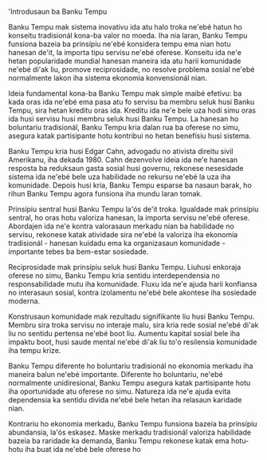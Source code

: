 'Introdusaun ba Banku Tempu

Banku Tempu mak sistema inovativu ida atu halo troka ne'ebé hatun ho konseitu tradisionál kona-ba valor no moeda. Iha nia laran, Banku Tempu funsiona bazeia ba prinsípiu ne'ebé konsidera tempu ema nian hotu hanesan de'it, la importa tipu servisu ne'ebé oferese. Konseitu ida ne'e hetan popularidade mundial hanesan maneira ida atu harii komunidade ne'ebé di'ak liu, promove reciprosidade, no resolve problema sosial ne'ebé normalmente lakon iha sistema ekonomia konvensionál nian.

Ideia fundamental kona-ba Banku Tempu mak simple maibé efetivu: ba kada oras ida ne'ebé ema pasa atu fo servisu ba membru seluk husi Banku Tempu, sira hetan kreditu oras ida. Kreditu ida ne'e bele uza hodi simu oras ida husi servisu husi membru seluk husi Banku Tempu. La hanesan ho boluntariu tradisionál, Banku Tempu kria dalan rua ba oferese no simu, asegura katak partisipante hotu kontribui no hetan benefísiu husi sistema.

Banku Tempu kria husi Edgar Cahn, advogadu no ativista direitu sivil Amerikanu, iha dekada 1980. Cahn dezenvolve ideia ida ne'e hanesan resposta ba reduksaun gasta sosial husi governu, rekonese nesesidade sistema ida ne'ebé bele uza habilidade no rekursu ne'ebé la uza iha komunidade. Depois husi kria, Banku Tempu esparse ba nasaun barak, ho rihun Banku Tempu agora funsiona iha mundu laran tomak.

Prinsípiu sentral husi Banku Tempu la'ós de'it troka. Igualdade mak prinsípiu sentral, ho oras hotu valoriza hanesan, la importa servisu ne'ebé oferese. Abordajen ida ne'e kontra valorasaun merkadu nian ba habilidade no servisu, rekonese katak atividade sira ne'ebé la valoriza iha ekonomia tradisionál - hanesan kuidadu ema ka organizasaun komunidade - importante tebes ba bem-estar sosiedade.

Reciprosidade mak prinsípiu seluk husi Banku Tempu. Liuhusi enkoraja oferese no simu, Banku Tempu kria sentidu interdependensia no responsabilidade mutu iha komunidade. Fluxu ida ne'e ajuda harii konfiansa no interasaun sosial, kontra izolamentu ne'ebé bele akontese iha sosiedade moderna.

Konstrusaun komunidade mak rezultadu signifikante liu husi Banku Tempu. Membru sira troka servisu no interaje malu, sira kria rede sosial ne'ebé di'ak liu no sentidu pertensa ne'ebé boot liu. Aumentu kapital sosial bele iha impaktu boot, husi saude mental ne'ebé di'ak liu to'o resilensia komunidade iha tempu krize.

Banku Tempu diferente ho boluntariu tradisionál no ekonomia merkadu iha maneira balun ne'ebé importante. Diferente ho boluntariu, ne'ebé normalmente unidiresional, Banku Tempu asegura katak partisipante hotu iha oportunidade atu oferese no simu. Natureza ida ne'e ajuda evita dependensia ka sentidu divida ne'ebé bele hetan iha relasaun karidade nian.

Kontrariu ho ekonomia merkadu, Banku Tempu funsiona bazeia ba prinsípiu abundansia, la'ós eskasez. Maske merkadu tradisionál valoriza habilidade bazeia ba raridade ka demanda, Banku Tempu rekonese katak ema hotu-hotu iha buat ida ne'ebé bele oferese ho